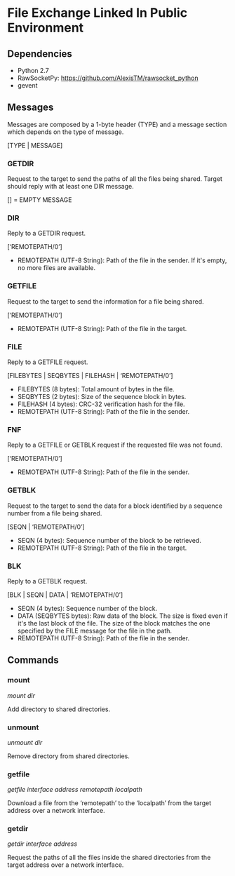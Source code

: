 # File Exchange Linked In Public Environment

## Dependencies
* Python 2.7
* RawSocketPy: https://github.com/AlexisTM/rawsocket_python
* gevent

## Messages

Messages are composed by a 1-byte header (TYPE) and a message section which depends on the type of message.

[TYPE | MESSAGE]

### GETDIR 
Request to the target to send the paths of all the files being shared. Target should reply with at least one DIR message.

[] = EMPTY MESSAGE

### DIR
Reply to a GETDIR request.

[‘REMOTEPATH/0’]

* REMOTEPATH (UTF-8 String): Path of the file in the sender. If it's empty, no more files are available.

### GETFILE
Request to the target to send the information for a file being shared.

[‘REMOTEPATH/0’]

* REMOTEPATH (UTF-8 String): Path of the file in the target.

### FILE
Reply to a GETFILE request.

[FILEBYTES | SEQBYTES | FILEHASH | ‘REMOTEPATH/0’]

* FILEBYTES (8 bytes): Total amount of bytes in the file.
* SEQBYTES (2 bytes): Size of the sequence block in bytes.
* FILEHASH (4 bytes): CRC-32 verification hash for the file.
* REMOTEPATH (UTF-8 String): Path of the file in the sender.

### FNF
Reply to a GETFILE or GETBLK request if the requested file was not found.

[‘REMOTEPATH/0’]

* REMOTEPATH (UTF-8 String): Path of the file in the sender.

### GETBLK
Request to the target to send the data for a block identified by a sequence number from a file being shared.

[SEQN | ‘REMOTEPATH/0’]

* SEQN (4 bytes): Sequence number of the block to be retrieved.
* REMOTEPATH (UTF-8 String): Path of the file in the target.

### BLK
Reply to a GETBLK request.

[BLK | SEQN | DATA | ‘REMOTEPATH/0’]

* SEQN (4 bytes): Sequence number of the block.
* DATA (SEQBYTES bytes): Raw data of the block. The size is fixed even if it's the last block of the file. The size of the block matches the one specified by the FILE message for the file in the path.
* REMOTEPATH (UTF-8 String): Path of the file in the sender.

## Commands

### mount
*mount dir*

Add directory to shared directories.
  
### unmount
*unmount dir*

Remove directory from shared directories.

### getfile
*getfile interface address remotepath localpath*

Download a file from the ‘remotepath’ to the ‘localpath’ from the target address over a network interface.
  
### getdir
*getdir interface address*

Request the paths of all the files inside the shared directories from the target address over a network interface.
